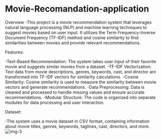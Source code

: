 # Movie-Recomandation-application

Overview
-This project is a movie recommendation system that leverages natural language processing (NLP) and machine learning techniques to suggest movies based on user input. It utilizes the Term Frequency-Inverse Document Frequency (TF-IDF) method and cosine similarity to find similarities between movies and provide relevant recommendations.

Features:

-Text-Based Recommendation: The system takes user input of their favorite movie and suggests similar movies from a dataset.
-TF-IDF Vectorization: Text data from movie descriptions, genres, keywords, cast, and director are transformed into TF-IDF vectors for similarity calculations.
-Cosine Similarity: Cosine similarity is used to measure the similarity between movie vectors and generate recommendations.
-Data Preprocessing: Data is cleaned and processed to handle missing values and ensure accurate recommendations.
-Modular Structure: The code is organized into separate modules for data processing and user interaction.

Dataset:

-The system uses a movie dataset in CSV format, containing information about movie titles, genres, keywords, taglines, cast, directors, and more.
![img-3](https://github.com/AlexPanainte/Movie-Recomandation-application/assets/126809877/1f0d4271-e977-4d24-a8ee-1b8b88c9ac02)
